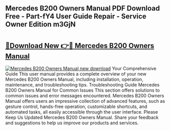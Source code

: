 ## Mercedes B200 Owners Manual PDF Download Free - Part-fY4 User Guide Repair - Service Owner Edition m3GjN

# <h2><a href="http://bc50742.oget.top/?id=Mercedes+B200+Owners+Manual">🔗Download New 👉🔴 Mercedes B200 Owners Manual</a></h2>

[![Mercedes B200 Owners Manual new download](https://i.imgur.com/5g1atiW.png)](http://bc50742.oget.top/?id=Mercedes+B200+Owners+Manual)
Your Comprehensive Guide This user manual provides a complete overview of your new Mercedes B200 Owners Manual, including installation, operation, maintenance, and troubleshooting tips. Troubleshooting Guide Mercedes B200 Owners Manual for Common Issues This section offers solutions to common issues and error messages encountered. Mercedes B200 Owners Manual offers users an impressive collection of advanced features, such as gesture control, hands-free operation, customizable shortcuts, and automated tasks, all easily accessible through the user interface. Please Keep Us Updated Mercedes B200 Owners Manual. Share your feedback and suggestions to help us improve our products and services.
